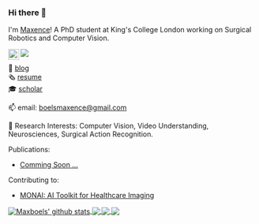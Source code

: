### Hi there 👋

I'm [Maxence](https://maxboels.github.io/)! A PhD student at King's College London working on Surgical Robotics and Computer Vision.

<a href=https://www.linkedin.com/in/maxence-boels/>
  <img align="left" alt=Maxboels' LinkedIN" width="22px" src="https://raw.githubusercontent.com/peterthehan/peterthehan/master/assets/linkedin.svg" />
</a>

![](https://visitor-badge.glitch.me/badge?page_id=maxboels.maxboels)

:book: [blog](https://medium.com/@boelsmaxence)\
:newspaper_roll: [resume](https://github.com/maxboels/maxboels.github.io/blob/main/docs/Maxence_Boels_CV_2021.pdf)\
:mortar_board: [scholar](https://scholar.google.com/citations?user=vM4QTAkAAAAJ&hl=en)

📫 email: boelsmaxence@gmail.com

🔭 Research Interests: Computer Vision, Video Understanding, Neurosciences, Surgical Action Recognition.


Publications:
- [Comming Soon ...]()

Contributing to: 
- [MONAI: AI Toolkit for Healthcare Imaging](https://github.com/Project-MONAI)


<a href="https://github.com/maxboels/github-readme-stats">
  <img align="center" src="https://github-readme-stats.vercel.app/api?username=maxboels&show_icons=true&include_all_commits=true&theme=radical" alt="Maxboels' github stats" />
</a>
<a href="https://github.com/maxboels">

  <img align="center" src="https://github-readme-stats.vercel.app/api/top-langs/?username=maxboels&layout=compact&theme=radical&hide=jupyter%20notebook,html,css,tex,scss" />
</a>

<a href="https://github.com/maxboels/Predicting-Breast-Cancer-Malignancy-from-X-rays">
  <img align="center" src="https://github-readme-stats.vercel.app/api/pin/?username=maxboels&repo=Predicting-Breast-Cancer-Malignancy-from-X-rays&theme=radical" />
</a>    

<a href="https://maxboels.com/">
  <img align="center" src="https://github-readme-stats.vercel.app/api/pin/?username=maxboels&repo=maxboels.github.io&theme=radical" />
</a>  
